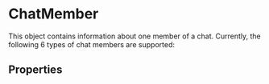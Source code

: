 # ChatMember	

This object contains information about one member of a chat. Currently, the following 6 types of chat members are supported:	

## Properties	


